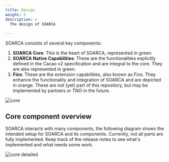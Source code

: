 ```yaml
---
title: Design
weight: 5
description: >
  The design of SOARCA
  
---
```


SOARCA consists of several key components:

1. **SOARCA Core**: This is the heart of SOARCA, represented in green.
2. **SOARCA Native Capabilities**: These are the functionalities explicitly defined in the Cacao v2 specification and are integral to the core. They are also represented in green.
3. **Fins**: These are the extension capabilities, also known as Fins. They enhance the functionality and integration of SOARCA and are depicted in orange. These are not (yet) part of this repository, but may be implemented by partners or TNO in the future.


![core](/SOARCA/images/core_color.png)

## Core component overview

SOARCA interacts with many components, the following diagram shows the intended setup for SOARCA and its components. Currently, not all parts are fully implemented. Keep track of the release notes to see what's implemented and what needs some work.

![core detailed](/SOARCA/images/soarca-functional-design.jpg)
